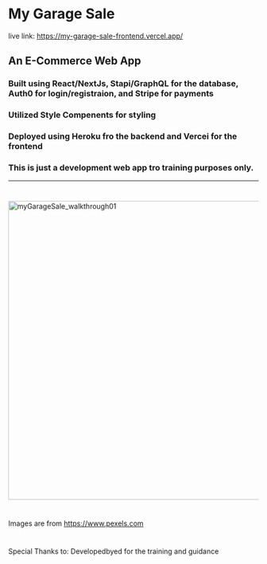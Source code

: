 # My Garage Sale

live link: https://my-garage-sale-frontend.vercel.app/

## An E-Commerce Web App
### Built using React/NextJs, Stapi/GraphQL for the database, Auth0 for login/registraion, and Stripe for payments
### Utilized Style Compenents for styling
### Deployed using Heroku fro the backend and Vercei for the frontend
###
### This is just a development web app tro training purposes only.
_____

#

<img src="./assets/images/myGarageSale_walkthrough01.gif" width="600" alt='myGarageSale_walkthrough01' />

#
Images are from https://www.pexels.com
#
Special Thanks to: Developedbyed for the training and guidance




